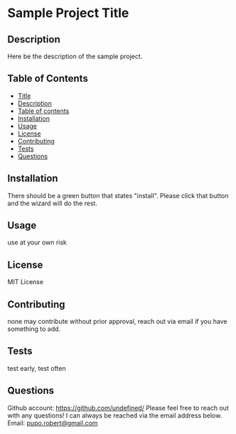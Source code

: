 # Sample Project Title
## Description
Here be the description of the sample project.
## Table of Contents
* [Title]()
* [Description]()
* [Table of contents]()
* [Installation]()
* [Usage]()
* [License]()
* [Contributing]()
* [Tests]()
* [Questions]()
## Installation
There should be a green button that states "install". Please click that button and the wizard will do the rest.
## Usage
use at your own risk
## License
MIT License
## Contributing
none may contribute without prior approval, reach out via email if you have something to add.
## Tests
test early, test often
## Questions
Github account: https://github.com/undefined/
Please feel free to reach out with any questions! I can always be reached via the email address below.
Email: pupo.robert@gmail.com
